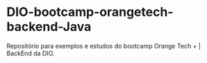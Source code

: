# DIO-bootcamp-orangetech-backend-Java
Repositório para exemplos e estudos do bootcamp Orange Tech + | BackEnd da DIO.
